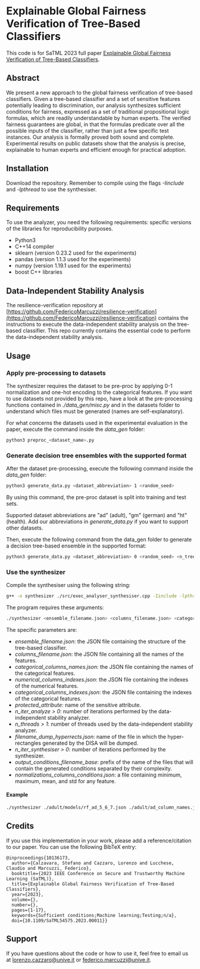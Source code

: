 Explainable Global Fairness Verification of Tree-Based Classifiers
===============================

This code is for SaTML 2023 full paper [Explainable Global Fairness Verification of Tree-Based Classifiers](https://doi.org/10.1109/SaTML54575.2023.00011).

Abstract
---
We present a new approach to the global fairness verification of tree-based classifiers. Given a tree-based classifier and a set of sensitive features potentially leading to discrimination, our analysis synthesizes sufficient conditions for fairness, expressed as a set of traditional propositional logic formulas, which are readily understandable by human experts. The verified fairness guarantees are global, in that the formulas predicate over all the possible inputs of the classifier, rather than just a few specific test instances. Our analysis is formally proved both sound and complete. Experimental results on public datasets show that the analysis is precise, explainable to human experts and efficient enough for practical adoption.


Installation
---

Download the repository. Remember to compile using the flags <em>-Iinclude</em> and <em>-lpthread</em> to use the synthesiser.

Requirements
---

To use the analyzer, you need the following requirements: specific versions of the libraries for reproducibility purposes.
- Python3
- C++14 compiler
- sklearn (version 0.23.2 used for the experiments)
- pandas (version 1.1.3 used for the experiments)
- numpy (version 1.19.1 used for the experiments)
- boost C++ libraries
  
Data-Independent Stability Analysis
---

The resilience-verification repository at [https://github.com/FedericoMarcuzzi/resilience-verification](https://github.com/FedericoMarcuzzi/resilience-verification) contains the instructions to execute the data-independent stability analysis on the tree-based classifier.
This repo currently contains the essential code to perform the data-independent stability analysis. 

Usage
---

### Apply pre-processing to datasets

The synthesizer requires the dataset to be pre-proc by applying 0-1 normalization and one-hot encoding to the categorical features.
If you want to use datasets not provided by this repo, have a look at the pre-processing functions contained in <em>./data_gen/misc.py</em> and in the datasets folder to understand which files must be generated (names are self-explanatory).

For what concerns the datasets used in the experimental evaluation in the paper, execute the command inside the <em>data_gen</em> folder:
```bash
python3 preproc_<dataset_name>.py
```

### Generate decision tree ensembles with the supported format
After the dataset pre-processing, execute the following command inside the <em>data_gen</em> folder:
```bash
python3 generate_data.py <dataset_abbreviation> 1 <random_seed>
```
By using this command, the pre-proc dataset is split into training and test sets.

Supported dataset abbreviations are "ad" (adult), "gm" (german) and "ht" (health). Add our abbreviations in <em>generate_data.py</em> if you want to support other datasets.

Then, execute the following command from the data_gen folder to generate a decision tree-based ensemble in the supported format:

```bash
python3 generate_data.py <dataset_abbreviation> 0 <random_seed> <n_trees> <max_depth>
```

### Use the synthesizer

Compile the synthesiser using the following string:
```bash
g++ -o synthesizer ./src/exec_analyser_synthesiser.cpp -Iinclude -lpthread
```

The program requires these arguments:
```bash
./synthesizer <ensemble_filename.json> <columns_filename.json> <categorical_columns_names.json> <numerical_columns_indexes.json> <categorical_columns_indexes.json> <protected_attribute> <n_iter_analyze> <n_threads> <n_threads_filtering> <filename_dump_hyperrects.json> <test_set_filename.json> <n_iter_synthesiser> <output_conditions_filename_base.json> <normalizations_columns_conditions.json>
```
The specific parameters are:
- <em>ensemble_filename.json</em>: the JSON file containing the structure of the tree-based classifier.
- <em>columns_filename.json</em>: the JSON file containing all the names of the features.
- <em>categorical_columns_names.json</em>: the JSON file containing the names of the categorical features.
- <em>numerical_columns_indexes.json</em>: the JSON file containing the indexes of the numerical features.
- <em>categorical_columns_indexes.json</em>: the JSON file containing the indexes of the categorical features.
- <em>protected_attribute</em>: name of the sensitive attribute.
- <em>n_iter_analyze > 0</em>: number of iterations performed by the data-independent stability analyzer.
- <em>n_threads > 1</em>: number of threads used by the data-independent stability analyzer.
- <em>filename_dump_hyperrects.json</em>: name of the file in which the hyper-rectangles generated by the DISA will be dumped.
- <em>n_iter_synthesiser > 0</em>: number of iterations performed by the synthesizer.
- <em>output_conditions_filename_base</em>: prefix of the name of the files that will contain the generated conditions separated by their complexity.
- <em>normalizations_columns_conditions.json</em>: a file containing minimum, maximum, mean, and std for any feature.

#### Example
```bash
./synthesizer ./adult/models/rf_ad_5_6_7.json ./adult/ad_column_names.json ./adult/ad_categorical_column_names.json ./adult/ad_numerical_binary_column_index.json ./adult/ad_categorical_column_index.json sex_male 40 1 ./res/adult/hypers/hypers_ad_5_6_7_100iterA 4 ./res/adult/fair_conditions/fair_conditions_ad_5_6_7_100iterA_1threadF ./adult/ad_normalization_info.json
```

Credits
---

If you use this implementation in your work, please add a reference/citation to our paper. You can use the following BibTeX entry:

```
@inproceedings{10136173,
  author={Calzavara, Stefano and Cazzaro, Lorenzo and Lucchese, Claudio and Marcuzzi, Federico},
  booktitle={2023 IEEE Conference on Secure and Trustworthy Machine Learning (SaTML)}, 
  title={Explainable Global Fairness Verification of Tree-Based Classifiers}, 
  year={2023},
  volume={},
  number={},
  pages={1-17},
  keywords={Sufficient conditions;Machine learning;Testing;n/a},
  doi={10.1109/SaTML54575.2023.00011}}
```

Support
---

If you have questions about the code or how to use it, feel free to email us at [lorenzo.cazzaro@unive.it](lorenzo.cazzaro@unive.it) or [federico.marcuzzi@unive.it](federico.marcuzzi@unive.it).
